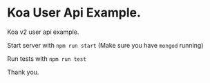 # Koa User Api Example.

Koa v2 user api example.

Start server with `npm run start` (Make sure you have `mongod`
running) 

Run tests with `npm run test` 

Thank you.
